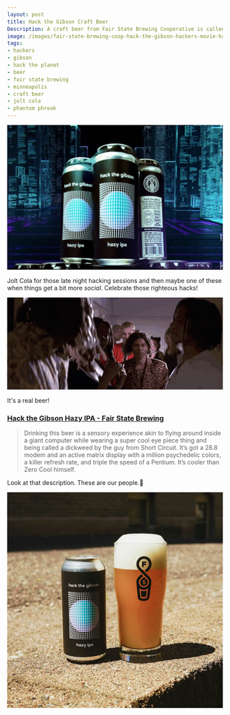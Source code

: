 ```yaml
---
layout: post
title: Hack the Gibson Craft Beer
Description: A craft beer from Fair State Brewing Cooperative is called Hack The Gibson.
image: /images/fair-state-brewing-coop-hack-the-gibson-hackers-movie-hazy-ipa-craft-beer-cyberdelianyc-site.jpg
tags:
- hackers
- gibson
- hack the planet
- beer
- fair state brewing
- minneapolis
- craft beer
- jolt cola
- phantom phreak
---
```


![Fair State Brewing Cooperative's Hack The Gibson Hazy IPA craft beer. Three cans standing together showing the black label with teal and purple globe graphics and in the background the 3d glass towers server filesystem representation of the Gibson supercomputer seen in Hackers (1995).](/images/fair-state-brewing-coop-hack-the-gibson-hackers-movie-hazy-ipa-craft-beer-cyberdelianyc-site.jpg)

Jolt Cola for those late night hacking sessions and then maybe one of these when things get a bit more _social_. Celebrate those righteous hacks!

![Animated GIF of scene from Hackers (1995) of characters Phantom Phreak and Dade Murphy walking into a house party breaking a crowd of partygoers gathered and smoking in a hallway. Phreak strutting in between them in a leopard-print shirt and jacket. Dade following behind in bight red vest jacket.](/images/hackers-phantom-phreak-dade-enter-kate-party-cyberdelianyc.gif)

It's a real beer!

### [Hack the Gibson Hazy IPA - Fair State Brewing](https://fairstate.coop/beer/hack-the-gibson/)

> Drinking this beer is a sensory experience akin to flying around inside a giant computer while wearing a super cool eye piece thing and being called a dickweed by the guy from Short Circuit. It’s got a 28.8 modem and an active matrix display with a million psychedelic colors, a killer refresh rate, and triple the speed of a Pentium. It’s cooler than Zero Cool himself.  

Look at that description. These are our people.🍻

![A can of Fair State Brewing Coop Hack the Gibson hazy IPA craft beer sitting on a sidewalk in the sun with a full pint of beer beside it and the Fair State logo on the glass.](/images/fair-state-brewing-coop-hack-the-gibson-IPA-promo-pic-1080x.jpg)

